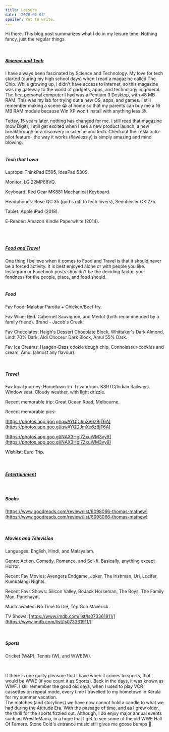 ```yaml
---
title: Leisure
date: '2020-01-03'
spoiler: Yet to write.
---
```


Hi there. This blog post summarizes what I do in my leisure time. Nothing fancy, just the regular things.  

<br>

##### <ins>_Science and Tech_</ins>

I have always been fascinated by Science and Technology. My love for tech started (during my high school days) when I read a magazine called The Chip. While growing up, I didn't have access to Internet, so this magazine was my gateway to the world of gadgets, apps, and technology in general. The first personal computer I had was a Pentium 3 Desktop, with 48 MB RAM. This was my lab for trying out a new OS, apps, and games. I still remember making a scene 😭 at home so that my parents can buy me a 16 MB RAM module because Win XP won't install with anything less 😞.   

Today, 15 years later, nothing has changed for me. I still read that magazine (now Digit), I still get excited when I see a new product launch, a new breakthrough or a discovery in science and tech.  Checkout the Tesla auto-pilot feature- the way it works (flawlessly) is simply amazing and mind blowing.  
<br>

##### Tech that I own

Laptops: ThinkPad E595, IdeaPad 530S. 

Monitor: LG 22MP68VQ. 

Keyboard: Red Gear MK881 Mechanical Keyboard.

Headphones: Bose QC 35 (god's gift to tech lovers), Sennheiser CX 275.

Tablet: Apple iPad (2018).

E-Reader: Amazon Kindle Paperwhite (2014).  

<br>
<br>

##### <ins>_Food and Travel_</ins>

One thing I believe when it comes to Food and Travel is that it should never be a forced activity. It is best enjoyed alone or with people you like. Instagram or Facebook posts shouldn't be the deciding factor, your fondness for the people, place, and food should.  
<br> 

##### Food

Fav Food: Malabar Parotta + Chicken/Beef fry. 

Fav Wine: Red. Cabernet Sauvignon, and Merlot (both recommended by a family friend). Brand - Jacob's Creek. 

Fav Chocolates: Haigh's Dessert Chocolate Block, Whittaker's Dark Almond, Lindt 70% Dark, Aldi Choceur Dark Block, Amul 55% Dark.

Fav Ice Creams: Haagen-Dazs cookie dough chip, Connoisseur cookies and cream, Amul (almost any flavour). 

<br> 


##### Travel

Fav local journey: Hometown ↔ Trivandrum. KSRTC/Indian Railways. Window seat.  Cloudy weather, with light drizzle. 

Recent memorable trip: Great Ocean Road, Melbourne. 

Recent memorable pics: 

[https://photos.app.goo.gl/qwAYQDJmXe6zBjT6A](https://photos.app.goo.gl/qwAYQDJmXe6zBjT6A) 

[https://photos.app.goo.gl/NAX3Hgi7ZxuWM3vy9](https://photos.app.goo.gl/NAX3Hgi7ZxuWM3vy9)

Wishlist: Euro Trip.  
<br>
<br>


##### <ins>_Entertainment_</ins>

<br> 

##### Books 

[https://www.goodreads.com/review/list/6098066-thomas-mathew](https://www.goodreads.com/review/list/6098066-thomas-mathew) 

<br>

##### Movies and Television

Languages: English, Hindi, and Malayalam. 

Genre: Action, Comedy, Romance, and Sci-fi. Basically, anything except Horror.  

Recent Fav Movies: Avengers Endgame, Joker, The Irishman, Uri, Lucifer, Kumbalangi Nights.

Recent Favs Shows: Silicon Valley, BoJack Horseman, The Boys, The Family Man, Panchayat.

Much awaited: No Time to Die, Top Gun Maverick. 

TV Shows: [https://www.imdb.com/list/ls073361911/](https://www.imdb.com/list/ls073361911/) 

<br>  

##### Sports

Cricket (W&P), Tennis (W), and WWE(W).  

<br>


If there is one guilty pleasure that I have when it comes to sports, that would be WWE (if you count it as Sports). Back in the days, it was known as WWF.  I still remember the good old days, when I used to play VCR cassettes on repeat mode, every time I travelled to my hometown in Kerala for my summer vacation.  
The matches (and storylines) we have now cannot hold a candle to what we had during the Attitude Era. With the passage of time, and as I grew older, the thrill for the sports fizzled out. Although, I do enjoy major annual events such as WrestleMania, in a hope that I get to see some of the old WWE Hall Of Famers.  Stone Cold's entrance music still gives me goose bumps 🤩.

<br> 
<br> 
